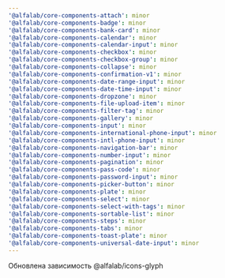 ```yaml
---
'@alfalab/core-components-attach': minor
'@alfalab/core-components-badge': minor
'@alfalab/core-components-bank-card': minor
'@alfalab/core-components-calendar': minor
'@alfalab/core-components-calendar-input': minor
'@alfalab/core-components-checkbox': minor
'@alfalab/core-components-checkbox-group': minor
'@alfalab/core-components-collapse': minor
'@alfalab/core-components-confirmation-v1': minor
'@alfalab/core-components-date-range-input': minor
'@alfalab/core-components-date-time-input': minor
'@alfalab/core-components-dropzone': minor
'@alfalab/core-components-file-upload-item': minor
'@alfalab/core-components-filter-tag': minor
'@alfalab/core-components-gallery': minor
'@alfalab/core-components-input': minor
'@alfalab/core-components-international-phone-input': minor
'@alfalab/core-components-intl-phone-input': minor
'@alfalab/core-components-navigation-bar': minor
'@alfalab/core-components-number-input': minor
'@alfalab/core-components-pagination': minor
'@alfalab/core-components-pass-code': minor
'@alfalab/core-components-password-input': minor
'@alfalab/core-components-picker-button': minor
'@alfalab/core-components-plate': minor
'@alfalab/core-components-select': minor
'@alfalab/core-components-select-with-tags': minor
'@alfalab/core-components-sortable-list': minor
'@alfalab/core-components-steps': minor
'@alfalab/core-components-tabs': minor
'@alfalab/core-components-toast-plate': minor
'@alfalab/core-components-universal-date-input': minor
---
```


Обновлена зависимость @alfalab/icons-glyph
